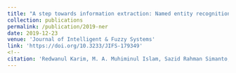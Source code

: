 ```yaml
---
title: "A step towards information extraction: Named entity recognition in Bangla using deep learning"
collection: publications
permalink: /publication/2019-ner
date: 2019-12-23
venue: 'Journal of Intelligent & Fuzzy Systems'
link: 'https://doi.org/10.3233/JIFS-179349'
<!--
citation: 'Redwanul Karim, M. A. Muhiminul Islam, Sazid Rahman Simanto, Saif Ahmed Chowdhury, <ins>Kalyan Roy</ins>, Adnan Al Neon, Md. Sajid Hasan, Adnan Firoze, Rashedur M Rahman.--> <br/><i>Journal of Intelligent & Fuzzy Systems 2019</i>. vol. 37, no. 6, pp. 7401-7413. <br/>doi:10.3233/JIFS-179349'
---
```

